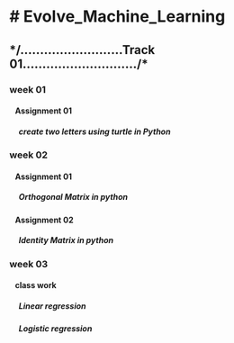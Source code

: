 <h1># Evolve_Machine_Learning</h1>
<h2>*/..........................Track 01............................./*</h2>
<h3>week 01</h3>
<h4>&nbsp&nbsp Assignment 01</h4>
<h5>&nbsp&nbsp&nbsp&nbsp create two letters using turtle in Python </h5>
<h3>week 02</h3>
<h4>&nbsp&nbsp Assignment 01</h4>
<h5>&nbsp&nbsp&nbsp&nbsp Orthogonal Matrix in python </h5>
<h4>&nbsp&nbsp Assignment 02</h4>
<h5>&nbsp&nbsp&nbsp&nbsp Identity Matrix in python </h5>
<h3>week 03</h3>
<h4>&nbsp&nbsp class work</h4>
<h5>&nbsp&nbsp&nbsp&nbsp Linear regression </h5>
<h5>&nbsp&nbsp&nbsp&nbsp Logistic regression </h5>

